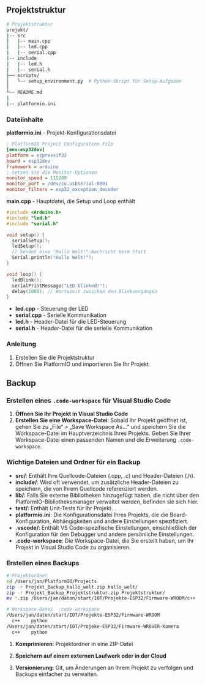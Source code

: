 ## Projektstruktur

```bash
# Projektstruktur
projekt/
|-- src
|   |-- main.cpp
|   |-- led.cpp
|   |-- serial.cpp
|-- include
|   |-- led.h
|   |-- serial.h
├── scripts/
│   └── setup_environment.py  # Python-Skript für Setup-Aufgaben
│
└── README.md
|
|-- platformio.ini
```


### Dateiinhalte

**platformio.ini** - Projekt-Konfigurationsdatei

```ini
; PlatformIO Project Configuration File
[env:esp32dev]
platform = espressif32
board = esp32dev
framework = arduino
; Setzen Sie die Monitor-Optionen
monitor_speed = 115200
monitor_port = /dev/cu.usbserial-0001
monitor_filters = esp32_exception_decoder
```

**main.cpp** - Hauptdatei, die Setup und Loop enthält

```cpp
#include <Arduino.h>
#include "led.h"
#include "serial.h"

void setup() {
  serialSetup();
  ledSetup();
  // Sendet eine "Hallo Welt!"-Nachricht beim Start
  Serial.println("Hallo Welt!");
}

void loop() {
  ledBlink();
  serialPrintMessage("LED blinked!");
  delay(1000); // Wartezeit zwischen den Blinkvorgängen
}
```

- **led.cpp** - Steuerung der LED
- **serial.cpp** - Serielle Kommunikation
- **led.h** - Header-Datei für die LED-Steuerung
- **serial.h** - Header-Datei für die serielle Kommunikation

### Anleitung

1. Erstellen Sie die Projektstruktur
2. Öffnen Sie PlatformIO und importieren Sie Ihr Projekt

## Backup

### Erstellen eines `.code-workspace` für Visual Studio Code

1. **Öffnen Sie Ihr Projekt in Visual Studio Code**
2. **Erstellen Sie eine Workspace-Datei**: Sobald Ihr Projekt geöffnet ist, gehen Sie zu „File“ > „Save Workspace As...“ und speichern Sie die Workspace-Datei im Hauptverzeichnis Ihres Projekts. Geben Sie Ihrer Workspace-Datei einen passenden Namen und die Erweiterung `.code-workspace`.

### Wichtige Dateien und Ordner für ein Backup

- **src/**: Enthält Ihre Quellcode-Dateien (.cpp, .c) und Header-Dateien (.h).
- **include/**: Wird oft verwendet, um zusätzliche Header-Dateien zu speichern, die von Ihrem Quellcode referenziert werden.
- **lib/**: Falls Sie externe Bibliotheken hinzugefügt haben, die nicht über den PlatformIO-Bibliotheksmanager verwaltet werden, befinden sie sich hier.
- **test/**: Enthält Unit-Tests für Ihr Projekt.
- **platformio.ini**: Die Konfigurationsdatei Ihres Projekts, die die Board-Konfiguration, Abhängigkeiten und andere Einstellungen spezifiziert.
- **.vscode/**: Enthält VS Code-spezifische Einstellungen, einschließlich der Konfiguration für den Debugger und andere persönliche Einstellungen.
- **.code-workspace**: Die Workspace-Datei, die Sie erstellt haben, um Ihr Projekt in Visual Studio Code zu organisieren.

### Erstellen eines Backups

```bash
# Projektordner
cd /Users/jan/PlatformIO/Projects
zip -r Projekt_Backup_hallo_welt.zip hallo_welt/
zip -r Projekt_Backup_Projektstruktur.zip Projektstruktur/
mv *.zip /Users/jan/daten/start/IOT/Projekte-ESP32/Firmware-WROOM/c++

# Workspace-Datei  .code-workspace
/Users/jan/daten/start/IOT/Projekte-ESP32/Firmware-WROOM
  c++    python
/Users/jan/daten/start/IOT/Projeke-ESP32/Firmware-WROVER-Kamera
  c++    python
```

1. **Komprimieren**: Projektordner in eine ZIP-Datei

2. **Speichern auf einem externen Laufwerk oder in der Cloud**

3. **Versionierung**: Git, um Änderungen an Ihrem Projekt zu verfolgen und Backups einfacher zu verwalten.
